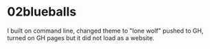 # 02blueballs
 
I built on command line, 
changed theme to "lone wolf"
pushed to GH, 
turned on GH pages
but it did not load as a website.

